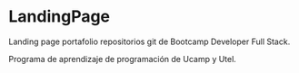 # LandingPage
Landing page portafolio repositorios git de Bootcamp Developer Full Stack.

Programa de aprendizaje de programación de Ucamp y Utel.
